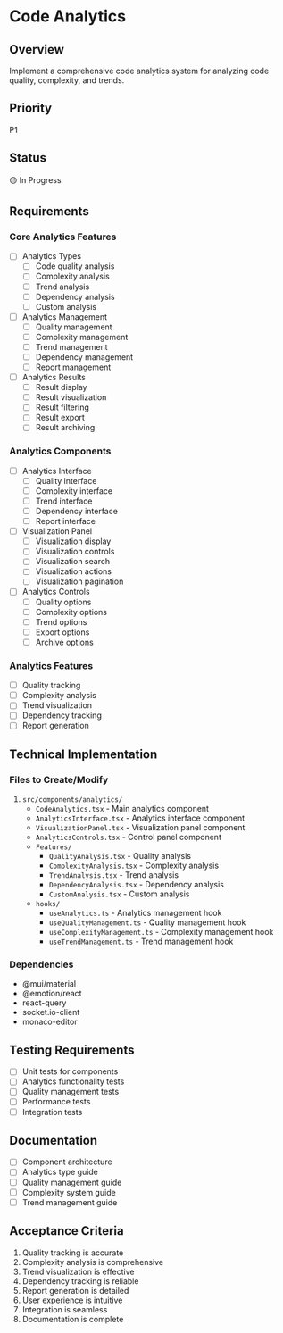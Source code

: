 # Code Analytics

## Overview
Implement a comprehensive code analytics system for analyzing code quality, complexity, and trends.

## Priority
P1

## Status
🟡 In Progress

## Requirements

### Core Analytics Features
- [ ] Analytics Types
  - [ ] Code quality analysis
  - [ ] Complexity analysis
  - [ ] Trend analysis
  - [ ] Dependency analysis
  - [ ] Custom analysis
- [ ] Analytics Management
  - [ ] Quality management
  - [ ] Complexity management
  - [ ] Trend management
  - [ ] Dependency management
  - [ ] Report management
- [ ] Analytics Results
  - [ ] Result display
  - [ ] Result visualization
  - [ ] Result filtering
  - [ ] Result export
  - [ ] Result archiving

### Analytics Components
- [ ] Analytics Interface
  - [ ] Quality interface
  - [ ] Complexity interface
  - [ ] Trend interface
  - [ ] Dependency interface
  - [ ] Report interface
- [ ] Visualization Panel
  - [ ] Visualization display
  - [ ] Visualization controls
  - [ ] Visualization search
  - [ ] Visualization actions
  - [ ] Visualization pagination
- [ ] Analytics Controls
  - [ ] Quality options
  - [ ] Complexity options
  - [ ] Trend options
  - [ ] Export options
  - [ ] Archive options

### Analytics Features
- [ ] Quality tracking
- [ ] Complexity analysis
- [ ] Trend visualization
- [ ] Dependency tracking
- [ ] Report generation

## Technical Implementation

### Files to Create/Modify
1. `src/components/analytics/`
   - `CodeAnalytics.tsx` - Main analytics component
   - `AnalyticsInterface.tsx` - Analytics interface component
   - `VisualizationPanel.tsx` - Visualization panel component
   - `AnalyticsControls.tsx` - Control panel component
   - `Features/`
     - `QualityAnalysis.tsx` - Quality analysis
     - `ComplexityAnalysis.tsx` - Complexity analysis
     - `TrendAnalysis.tsx` - Trend analysis
     - `DependencyAnalysis.tsx` - Dependency analysis
     - `CustomAnalysis.tsx` - Custom analysis
   - `hooks/`
     - `useAnalytics.ts` - Analytics management hook
     - `useQualityManagement.ts` - Quality management hook
     - `useComplexityManagement.ts` - Complexity management hook
     - `useTrendManagement.ts` - Trend management hook

### Dependencies
- @mui/material
- @emotion/react
- react-query
- socket.io-client
- monaco-editor

## Testing Requirements
- [ ] Unit tests for components
- [ ] Analytics functionality tests
- [ ] Quality management tests
- [ ] Performance tests
- [ ] Integration tests

## Documentation
- [ ] Component architecture
- [ ] Analytics type guide
- [ ] Quality management guide
- [ ] Complexity system guide
- [ ] Trend management guide

## Acceptance Criteria
1. Quality tracking is accurate
2. Complexity analysis is comprehensive
3. Trend visualization is effective
4. Dependency tracking is reliable
5. Report generation is detailed
6. User experience is intuitive
7. Integration is seamless
8. Documentation is complete 